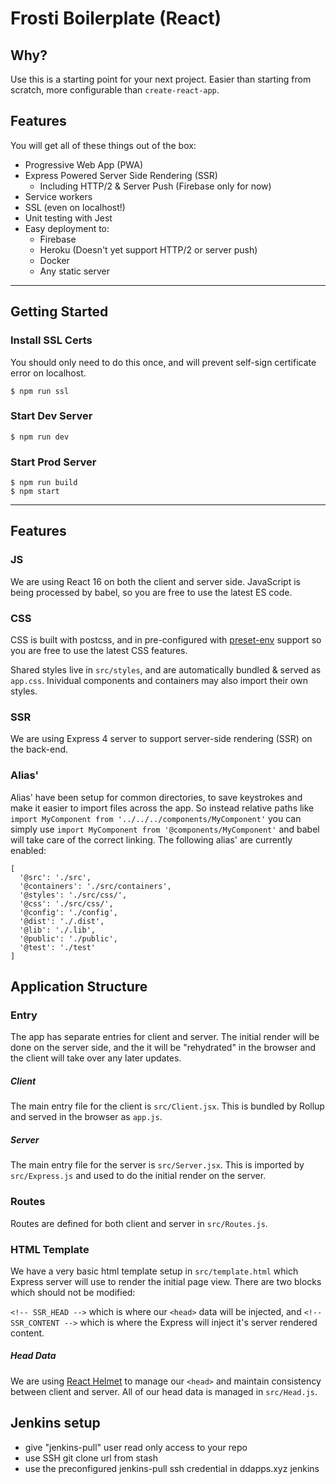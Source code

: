 # Frosti Boilerplate (React)

## Why?

Use this is a starting point for your next project. Easier than starting from scratch, more configurable than `create-react-app`.

## Features

You will get all of these things out of the box:

- Progressive Web App (PWA)
- Express Powered Server Side Rendering (SSR)
  - Including HTTP/2 & Server Push (Firebase only for now)
- Service workers
- SSL (even on localhost!)
- Unit testing with Jest
- Easy deployment to:
  - Firebase
  - Heroku (Doesn't yet support HTTP/2 or server push)
  - Docker
  - Any static server

---

## Getting Started

### Install SSL Certs

You should only need to do this once, and will prevent self-sign certificate error on localhost.

```
$ npm run ssl
```

### Start Dev Server

```
$ npm run dev
```

### Start Prod Server

```
$ npm run build
$ npm start
```

---

## Features

### JS

We are using React 16 on both the client and server side. JavaScript is being processed by babel, so you are free to use the latest ES code.

### CSS

CSS is built with postcss, and in pre-configured with [preset-env](https://preset-env.cssdb.org/) support so you are free to use the latest CSS features.

Shared styles live in `src/styles`, and are automatically bundled & served as `app.css`. Inividual components and containers may also import their own styles.

### SSR

We are using Express 4 server to support server-side rendering (SSR) on the back-end.

### Alias'

Alias' have been setup for common directories, to save keystrokes and make it easier to import files across the app. So instead relative paths like `import MyComponent from '../../../components/MyComponent'` you can simply use `import MyComponent from '@components/MyComponent'` and babel will take care of the correct linking. The following alias' are currently enabled:

```
[
  '@src': './src',
  '@containers': './src/containers',
  '@styles': './src/css/',
  '@css': './src/css/',
  '@config': './config',
  '@dist': './.dist',
  '@lib': './.lib',
  '@public': './public',
  '@test': './test'
]
```

## Application Structure

### Entry

The app has separate entries for client and server. The initial render will be done on the server side, and the it will be "rehydrated" in the browser and the client will take over any later updates.

##### Client

The main entry file for the client is `src/Client.jsx`. This is bundled by Rollup and served in the browser as `app.js`.

##### Server

The main entry file for the server is `src/Server.jsx`. This is imported by `src/Express.js` and used to do the initial render on the server.

### Routes

Routes are defined for both client and server in `src/Routes.js`.

### HTML Template

We have a very basic html template setup in `src/template.html` which Express server will use to render the initial page view. There are two blocks which should not be modified:

`<!-- SSR_HEAD -->` which is where our `<head>` data will be injected, and `<!-- SSR_CONTENT -->` which is where the Express will inject it's server rendered content.

##### Head Data

We are using [React Helmet](https://github.com/nfl/react-helmet) to manage our `<head>` and maintain consistency between client and server. All of our head data is managed in `src/Head.js`.

## Jenkins setup

- give "jenkins-pull" user read only access to your repo
- use SSH git clone url from stash
- use the preconfigured jenkins-pull ssh credential in ddapps.xyz jenkins

